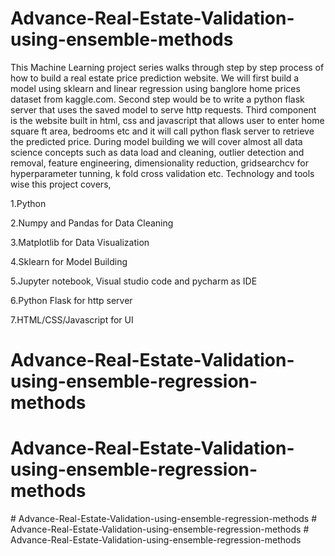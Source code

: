 # Advance-Real-Estate-Validation-using-ensemble-methods

This Machine Learning project series walks through step by step process of how to build a real estate price prediction website. We will first build a model using sklearn and linear regression using banglore home prices dataset from kaggle.com. Second step would be to write a python flask server that uses the saved model to serve http requests. Third component is the website built in html, css and javascript that allows user to enter home square ft area, bedrooms etc and it will call python flask server to retrieve the predicted price. During model building we will cover almost all data science concepts such as data load and cleaning, outlier detection and removal, feature engineering, dimensionality reduction, gridsearchcv for hyperparameter tunning, k fold cross validation etc. Technology and tools wise this project covers,

1.Python

2.Numpy and Pandas for Data Cleaning

3.Matplotlib for Data Visualization

4.Sklearn for Model Building

5.Jupyter notebook, Visual studio code and pycharm as IDE

6.Python Flask for http server

7.HTML/CSS/Javascript for UI
# Advance-Real-Estate-Validation-using-ensemble-regression-methods
# Advance-Real-Estate-Validation-using-ensemble-regression-methods
#   A d v a n c e - R e a l - E s t a t e - V a l i d a t i o n - u s i n g - e n s e m b l e - r e g r e s s i o n - m e t h o d s 
 
 #   A d v a n c e - R e a l - E s t a t e - V a l i d a t i o n - u s i n g - e n s e m b l e - r e g r e s s i o n - m e t h o d s 
 
 # Advance-Real-Estate-Validation-using-ensemble-regression-methods
